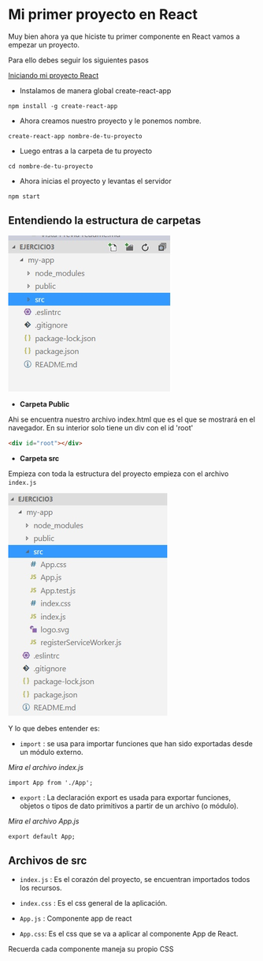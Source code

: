 # Mi primer proyecto en React

Muy bien ahora ya que hiciste tu primer componente en React
vamos a empezar un proyecto. 

Para ello debes seguir los siguientes pasos

[Iniciando mi proyecto React](https://reactjs.org/tutorial/tutorial.html)

- Instalamos de manera global create-react-app

```
npm install -g create-react-app
```

- Ahora creamos nuestro proyecto y le ponemos nombre.

```
create-react-app nombre-de-tu-proyecto
```

- Luego entras a la carpeta de tu proyecto

```
cd nombre-de-tu-proyecto
```

- Ahora inicias el proyecto y levantas el servidor

```
npm start
```

## Entendiendo la estructura de carpetas

![Estructura de carpetas](carpetas-proyect-react.jpg)

- **Carpeta Public**

Ahi se encuentra nuestro archivo index.html que es el que se mostrará en el navegador.
En su interior solo tiene un div con el id 'root'

```html
<div id="root"></div>
```


- **Carpeta src**

Empieza con toda la estructura del proyecto
empieza con el archivo `index.js`

![Carpeta src](carpeta-src.jpg)

Y lo que debes entender es:

- `import` : se usa para importar funciones que han sido exportadas desde un módulo externo.


*Mira el archivo index.js*

```code en el archivo index.js
import App from './App';
```


- `export` : La declaración export es usada para exportar funciones, objetos o tipos de dato primitivos a partir de un archivo (o módulo). 

*Mira el archivo App.js*

```code
export default App;

```

## Archivos de src

- `index.js` : Es el corazón del proyecto, se encuentran importados todos los recursos.

- `index.css` : Es el css general de la aplicación.

- `App.js` : Componente app de react

- `App.css`: Es el css que se va a aplicar al componente App de React.

Recuerda cada componente maneja su propio CSS

